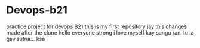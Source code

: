 # Devops-b21
practice project for devops B21
this is my first repository
jay
this changes made after the clone
hello everyone
strong
i love myself
kay sangu rani tu la gav sutna...
ksa 
